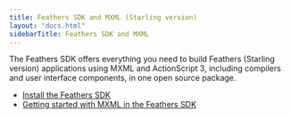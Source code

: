 ```yaml
---
title: Feathers SDK and MXML (Starling version)
layout: "docs.html"
sidebarTitle: Feathers SDK and MXML
---
```


The Feathers SDK offers everything you need to build Feathers (Starling version) applications using MXML and ActionScript 3, including compilers and user interface components, in one open source package.

- [Install the Feathers SDK](./installation-instructions.md)
- [Getting started with MXML in the Feathers SDK](./getting-started-mxml.md)
